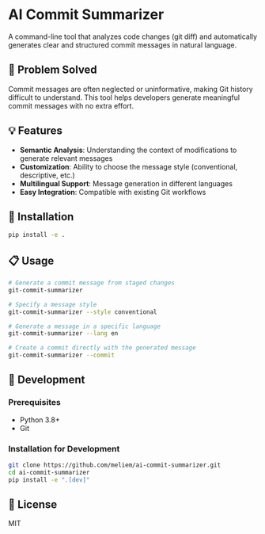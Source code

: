 # AI Commit Summarizer

A command-line tool that analyzes code changes (git diff) and automatically generates clear and structured commit messages in natural language.

## 🎯 Problem Solved

Commit messages are often neglected or uninformative, making Git history difficult to understand. This tool helps developers generate meaningful commit messages with no extra effort.

## 💡 Features

- **Semantic Analysis**: Understanding the context of modifications to generate relevant messages
- **Customization**: Ability to choose the message style (conventional, descriptive, etc.)
- **Multilingual Support**: Message generation in different languages
- **Easy Integration**: Compatible with existing Git workflows

## 🚀 Installation

```bash
pip install -e .
```

## 📋 Usage

```bash
# Generate a commit message from staged changes
git-commit-summarizer

# Specify a message style
git-commit-summarizer --style conventional

# Generate a message in a specific language
git-commit-summarizer --lang en

# Create a commit directly with the generated message
git-commit-summarizer --commit
```

## 🔧 Development

### Prerequisites

- Python 3.8+
- Git

### Installation for Development

```bash
git clone https://github.com/meliem/ai-commit-summarizer.git
cd ai-commit-summarizer
pip install -e ".[dev]"
```

## 📄 License

MIT
